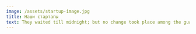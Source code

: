 ```yaml
---
image: /assets/startup-image.jpg
title: Наши стартапы
text: They waited till midnight; but no change took place among the guards, and it became apparent that thei yielding to sleep could not be counted on. They waited till midnight; but no change took place among the guards, and it became apparent that their yielding to sleep could not be counted on.
---
```

